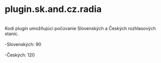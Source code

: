 # plugin.sk.and.cz.radia
<br> Kodi plugin umožňujúci počúvanie Slovenských a Českých rozhlasových staníc. </br>
<br> -Slovenských: 90 </br>
<br> -Českých: 120 </br>
